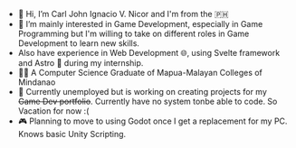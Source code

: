 - 👋 Hi, I’m Carl John Ignacio V. Nicor and I'm from the :philippines:
- 👀 I’m mainly interested in Game Development, especially in Game Programming but I'm willing to take on different roles in Game Development to learn new skills.
- Also have experience in Web Development :globe_with_meridians:, using Svelte framework and Astro :rocket: during my internship.
- 🧑‍🎓 A Computer Science Graduate of Mapua-Malayan Colleges of Mindanao 
- :briefcase: Currently unemployed but is working on creating projects for my ~~Game Dev portfolio~~. Currently have no system tonbe able to code. So Vacation for now :(
- 🎮 Planning to move to using Godot once I get a replacement for my PC. Knows basic Unity Scripting.
